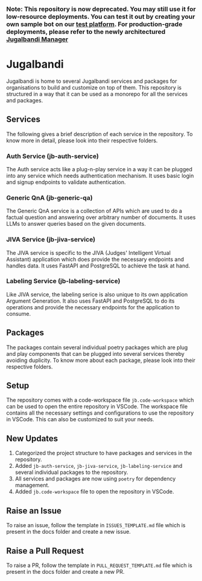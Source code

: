 ### Note: This repository is now deprecated. You may still use it for low-resource deployments. You can test it out by creating your own sample bot on our [test platform](https://test.jugalbandi.ai). For production-grade deployments, please refer to the newly architectured [Jugalbandi Manager](https://github.com/OpenNyAI/JB-Manager)

# Jugalbandi

Jugalbandi is home to several Jugalbandi services and packages for organisations to build and customize on top of them. This repository is structured in a way that it can be used as a monorepo for all the services and packages.

## Services

The following gives a brief description of each service in the repository. To know more in detail, please look into their respective folders.

### <b>Auth Service (jb-auth-service)</b>

The Auth service acts like a plug-n-play service in a way it can be plugged into any service which needs authentication mechanism. It uses basic login and signup endpoints to validate authentication.

### <b>Generic QnA (jb-generic-qa)</b>

The Generic QnA service is a collection of APIs which are used to do a factual question and answering over arbitrary number of documents. It uses LLMs to answer queries based on the given documents.

### <b>JIVA Service (jb-jiva-service)</b>

The JIVA service is specific to the JIVA (Judges' Intelligent Virtual Assistant) application which does provide the necessary endpoints and handles data. It uses FastAPI and PostgreSQL to achieve the task at hand.

### <b>Labeling Service (jb-labeling-service)</b>

Like JIVA service, the labeling serice is also unique to its own application Argument Generation. It also uses FastAPI and PostgreSQL to do its operations and provide the necessary endpoints for the application to consume.

## Packages

The packages contain several individual poetry packages which are plug and play components that can be plugged into several services thereby avoiding duplicity. To know more about each package, please look into their respective folders.

## Setup

The repository comes with a code-workspace file `jb.code-workspace` which can be used to open the entire repository in VSCode. The workspace file contains all the necessary settings and configurations to use the repository in VSCode. This can also be customized to suit your needs.

## New Updates

1. Categorized the project structure to have packages and services in the repository.
2. Added `jb-auth-service`, `jb-jiva-service`, `jb-labeling-service` and several individual packages to the repository.
3. All services and packages are now using `poetry` for dependency management.
4. Added `jb.code-workspace` file to open the repository in VSCode.

## Raise an Issue

To raise an issue, follow the template in `ISSUES_TEMPLATE.md` file which is present in the docs folder and create a new issue.

## Raise a Pull Request

To raise a PR, follow the template in `PULL_REQUEST_TEMPLATE.md` file which is present in the docs folder and create a new PR.
